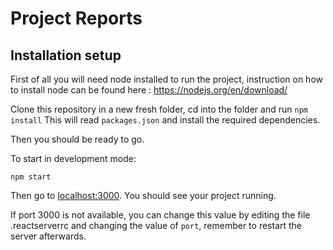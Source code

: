 # Project Reports

## Installation setup

First of all you will need node installed to run the project, instruction on how to install node can be found here : 
https://nodejs.org/en/download/

Clone this repository in a new fresh folder, cd into the folder and run ```npm install```
This will read ```packages.json``` and install the required dependencies.

Then you should be ready to go.

To start in development mode:

```shell
npm start
```

Then go to [localhost:3000](http://localhost:3000/). You should see your project running.

If port 3000 is not available, you can change this value by editing the file .reactserverrc and changing the value of ```port```, remember to restart the server afterwards.
